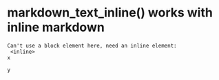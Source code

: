 # markdown_text_inline() works with inline markdown

    Can't use a block element here, need an inline element: 
     <inline> 
    x
    
    y

